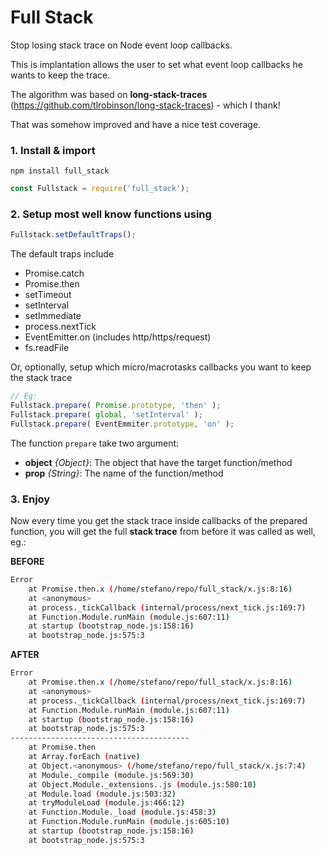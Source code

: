 # Full Stack

Stop losing stack trace on Node event loop callbacks.

This is implantation allows the user to set what event loop callbacks he wants to keep the trace.


The algorithm was based on **long-stack-traces** (https://github.com/tlrobinson/long-stack-traces) - which I thank!

That was somehow improved and have a nice test coverage.

### 1. Install & import

`npm install full_stack`

```js
const Fullstack = require('full_stack');
```

### 2. Setup most well know functions using  
```js
Fullstack.setDefaultTraps();
```

The default traps include  
- Promise.catch
- Promise.then
- setTimeout
- setInterval
- setImmediate
- process.nextTick
- EventEmitter.on (includes http/https/request)
- fs.readFile

Or, optionally, setup which micro/macrotasks callbacks you want to keep the stack trace  
```js
// Eg:
Fullstack.prepare( Promise.prototype, 'then' );
Fullstack.prepare( global, 'setInterval' );
Fullstack.prepare( EventEmmiter.prototype, 'on' );
```

The function `prepare` take two argument:
- **object** *{Object}*: The object that have the target function/method
- **prop** *{String}*: The name of the function/method

### 3. Enjoy

Now every time you get the stack trace inside callbacks of the prepared function, you will get the full **stack trace** from before it was called as well, eg.:

**BEFORE**
```bash
Error
    at Promise.then.x (/home/stefano/repo/full_stack/x.js:8:16)
    at <anonymous>
    at process._tickCallback (internal/process/next_tick.js:169:7)
    at Function.Module.runMain (module.js:607:11)
    at startup (bootstrap_node.js:158:16)
    at bootstrap_node.js:575:3
```

**AFTER**
```bash
Error
    at Promise.then.x (/home/stefano/repo/full_stack/x.js:8:16)
    at <anonymous>
    at process._tickCallback (internal/process/next_tick.js:169:7)
    at Function.Module.runMain (module.js:607:11)
    at startup (bootstrap_node.js:158:16)
    at bootstrap_node.js:575:3
----------------------------------------
    at Promise.then
    at Array.forEach (native)
    at Object.<anonymous> (/home/stefano/repo/full_stack/x.js:7:4)
    at Module._compile (module.js:569:30)
    at Object.Module._extensions..js (module.js:580:10)
    at Module.load (module.js:503:32)
    at tryModuleLoad (module.js:466:12)
    at Function.Module._load (module.js:458:3)
    at Function.Module.runMain (module.js:605:10)
    at startup (bootstrap_node.js:158:16)
    at bootstrap_node.js:575:3
```

